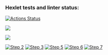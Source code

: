 ### Hexlet tests and linter status:
[![Actions Status](https://github.com/konpaa/php-project-lvl2/workflows/hexlet-check/badge.svg)](https://github.com/konpaa/php-project-lvl2/actions)

<a href="https://codeclimate.com/github/konpaa/php-project-lvl2/maintainability"><img src="https://api.codeclimate.com/v1/badges/76c614a04358d76720b2/maintainability" /></a>

<a href="https://codeclimate.com/github/konpaa/php-project-lvl2/test_coverage"><img src="https://api.codeclimate.com/v1/badges/76c614a04358d76720b2/test_coverage" /></a>

[![Step 2](https://asciinema.org/a/MDTi15mXq5FE8U79Nxnacf5Wg.svg)](https://asciinema.org/a/MDTi15mXq5FE8U79Nxnacf5Wg)
[![Step 3](https://asciinema.org/a/WqmJHEa86TO55CcSZFb9Dmpbk.png)](https://asciinema.org/a/WqmJHEa86TO55CcSZFb9Dmpbk)
[![Step 5](https://asciinema.org/a/9zFhNGGgAiY9yr1Y9vKsPsXAs.png)](https://asciinema.org/a/9zFhNGGgAiY9yr1Y9vKsPsXAs)
[![Step 6](https://asciinema.org/a/1zIX1URMfGlpa5LpkCCOrG7vZ.png)](https://asciinema.org/a/1zIX1URMfGlpa5LpkCCOrG7vZ)
[![Step 7](https://asciinema.org/a/75dvTG9uHxXYxHfFvqvj4PKjM.png)](https://asciinema.org/a/75dvTG9uHxXYxHfFvqvj4PKjM)